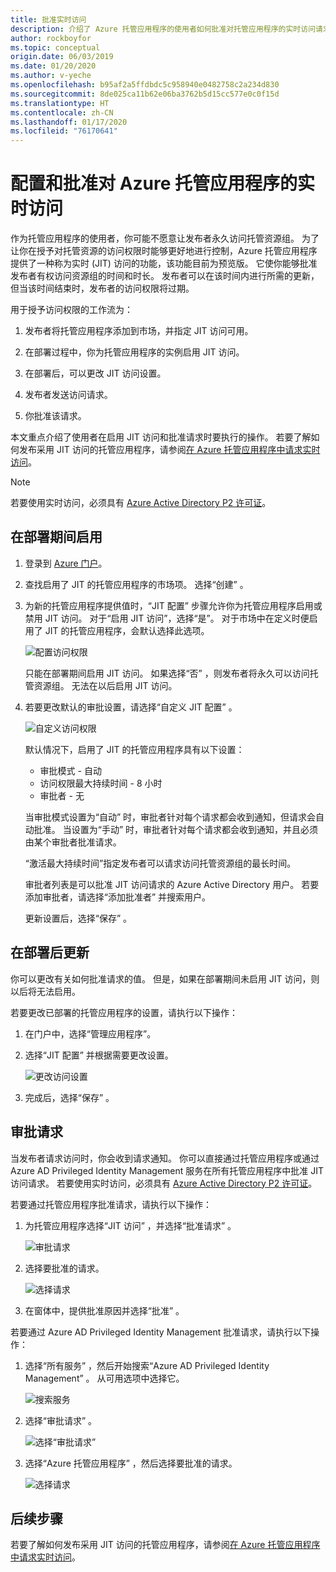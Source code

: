 ```yaml
---
title: 批准实时访问
description: 介绍了 Azure 托管应用程序的使用者如何批准对托管应用程序的实时访问请求。
author: rockboyfor
ms.topic: conceptual
origin.date: 06/03/2019
ms.date: 01/20/2020
ms.author: v-yeche
ms.openlocfilehash: b95af2a5ffdbdc5c958940e0482758c2a234d830
ms.sourcegitcommit: 8de025ca11b62e06ba3762b5d15cc577e0c0f15d
ms.translationtype: HT
ms.contentlocale: zh-CN
ms.lasthandoff: 01/17/2020
ms.locfileid: "76170641"
---
```

# <a name="configure-and-approve-just-in-time-access-for-azure-managed-applications"></a>配置和批准对 Azure 托管应用程序的实时访问

作为托管应用程序的使用者，你可能不愿意让发布者永久访问托管资源组。 为了让你在授予对托管资源的访问权限时能够更好地进行控制，Azure 托管应用程序提供了一种称为实时 (JIT) 访问的功能，该功能目前为预览版。 它使你能够批准发布者有权访问资源组的时间和时长。 发布者可以在该时间内进行所需的更新，但当该时间结束时，发布者的访问权限将过期。

用于授予访问权限的工作流为：

1. 发布者将托管应用程序添加到市场，并指定 JIT 访问可用。

1. 在部署过程中，你为托管应用程序的实例启用 JIT 访问。

1. 在部署后，可以更改 JIT 访问设置。

1. 发布者发送访问请求。

1. 你批准该请求。

本文重点介绍了使用者在启用 JIT 访问和批准请求时要执行的操作。 若要了解如何发布采用 JIT 访问的托管应用程序，请参阅[在 Azure 托管应用程序中请求实时访问](request-just-in-time-access.md)。

> [!NOTE]
> 若要使用实时访问，必须具有 [Azure Active Directory P2 许可证](../../active-directory/privileged-identity-management/subscription-requirements.md)。

## <a name="enable-during-deployment"></a>在部署期间启用

1. 登录到 [Azure 门户](https://portal.azure.cn)。

1. 查找启用了 JIT 的托管应用程序的市场项。 选择“创建”  。

1. 为新的托管应用程序提供值时，“JIT 配置”  步骤允许你为托管应用程序启用或禁用 JIT 访问。 对于“启用 JIT 访问”，选择“是”。   对于市场中在定义时便启用了 JIT 的托管应用程序，会默认选择此选项。

    ![配置访问权限](./media/approve-just-in-time-access/configure-jit-access.png)

    只能在部署期间启用 JIT 访问。 如果选择“否”  ，则发布者将永久可以访问托管资源组。 无法在以后启用 JIT 访问。

1. 若要更改默认的审批设置，请选择“自定义 JIT 配置”  。

    ![自定义访问权限](./media/approve-just-in-time-access/customize-jit-access.png)

    默认情况下，启用了 JIT 的托管应用程序具有以下设置：

    * 审批模式 - 自动
    * 访问权限最大持续时间 - 8 小时
    * 审批者 - 无

    当审批模式设置为“自动”  时，审批者针对每个请求都会收到通知，但请求会自动批准。 当设置为“手动”  时，审批者针对每个请求都会收到通知，并且必须由某个审批者批准请求。

    “激活最大持续时间”指定发布者可以请求访问托管资源组的最长时间。

    审批者列表是可以批准 JIT 访问请求的 Azure Active Directory 用户。 若要添加审批者，请选择“添加批准者”  并搜索用户。

    更新设置后，选择“保存”  。

## <a name="update-after-deployment"></a>在部署后更新

你可以更改有关如何批准请求的值。 但是，如果在部署期间未启用 JIT 访问，则以后将无法启用。

若要更改已部署的托管应用程序的设置，请执行以下操作：

1. 在门户中，选择“管理应用程序”。

1. 选择“JIT 配置”  并根据需要更改设置。

    ![更改访问设置](./media/approve-just-in-time-access/change-settings.png)

1. 完成后，选择“保存”  。

## <a name="approve-requests"></a>审批请求

当发布者请求访问时，你会收到请求通知。 你可以直接通过托管应用程序或通过 Azure AD Privileged Identity Management 服务在所有托管应用程序中批准 JIT 访问请求。 若要使用实时访问，必须具有 [Azure Active Directory P2 许可证](../../active-directory/privileged-identity-management/subscription-requirements.md)。

若要通过托管应用程序批准请求，请执行以下操作：

1. 为托管应用程序选择“JIT 访问”  ，并选择“批准请求”  。

    ![审批请求](./media/approve-just-in-time-access/approve-requests.png)

1. 选择要批准的请求。

    ![选择请求](./media/approve-just-in-time-access/select-request.png)

1. 在窗体中，提供批准原因并选择“批准”  。

若要通过 Azure AD Privileged Identity Management 批准请求，请执行以下操作：

1. 选择“所有服务”  ，然后开始搜索“Azure AD Privileged Identity Management”  。 从可用选项中选择它。

    ![搜索服务](./media/approve-just-in-time-access/search.png)

1. 选择“审批请求”  。

    ![选择“审批请求”](./media/approve-just-in-time-access/select-approve-requests.png)

1. 选择“Azure 托管应用程序”  ，然后选择要批准的请求。

    ![选择请求](./media/approve-just-in-time-access/view-requests.png)

## <a name="next-steps"></a>后续步骤

若要了解如何发布采用 JIT 访问的托管应用程序，请参阅[在 Azure 托管应用程序中请求实时访问](request-just-in-time-access.md)。

<!-- Update_Description: new article about approve just in time access -->
<!--NEW.date: 01/20/2020-->